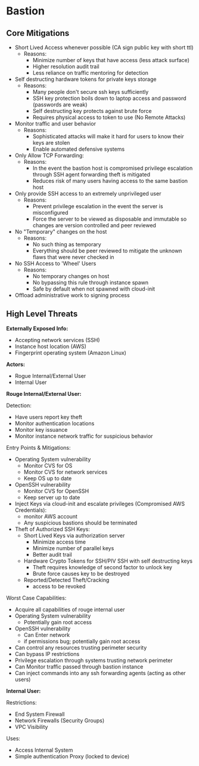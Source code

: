 # Bastion

## Core Mitigations

- Short Lived Access whenever possible (CA sign public key with short ttl)
  - Reasons:
    - Minimize number of keys that have access (less attack surface)
    - Higher resolution audit trail
    - Less reliance on traffic mentoring for detection
- Self destructing hardware tokens for private keys storage
  - Reasons:
    - Many people don't secure ssh keys sufficiently
    - SSH key protection boils down to laptop access and password (passwords are weak)
    - Self destructing key protects against brute force
    - Requires physical access to token to use (No Remote Attacks)
- Monitor traffic and user behavior
  - Reasons:
    - Sophisticated attacks will make it hard for users to know their keys are stolen
    - Enable automated defensive systems
- Only Allow TCP Forwarding:
  - Reasons:
    - In the event the bastion host is compromised privilege escalation through SSH agent forwarding theft is mitigated
    - Reduces risk of many users having access to the same bastion host
- Only provide SSH access to an extremely unprivileged user
  - Reasons:
    - Prevent privilege escalation in the event the server is misconfigured
    - Force the server to be viewed as disposable and immutable so changes are version controlled and peer reviewed
- No "Temporary" changes on the host
  - Reasons:
    - No such thing as temporary
    - Everything should be peer reviewed to mitigate the unknown flaws that were never checked in
- No SSH Access to 'Wheel' Users
  - Reasons:
    - No temporary changes on host
    - No bypassing this rule through instance spawn
    - Safe by default when not spawned with cloud-init
- Offload administrative work to signing process

## High Level Threats

**Externally Exposed Info:**
- Accepting network services (SSH)
- Instance host location (AWS)
- Fingerprint operating system (Amazon Linux)

**Actors:**
- Rogue Internal/External User
- Internal User

**Rouge Internal/External User:**

Detection:
- Have users report key theft
- Monitor authentication locations
- Monitor key issuance
- Monitor instance network traffic for suspicious behavior

Entry Points & Mitigations:
- Operating System vulnerability
  - Monitor CVS for OS
  - Monitor CVS for network services
  - Keep OS up to date
- OpenSSH vulnerability
  - Monitor CVS for OpenSSH
  - Keep server up to date
- Inject Keys via cloud-init and escalate privileges (Compromised AWS Credentials):
  - monitor AWS account
  - Any suspicious bastions should be terminated
- Theft of Authorized SSH Keys:
  - Short Lived Keys via authorization server
    - Minimize access time
    - Minimize number of parallel keys
    - Better audit trail
  - Hardware Crypto Tokens for SSH/PIV SSH with self destructing keys
    - Theft requires knowledge of second factor to unlock key
    - Brute force causes key to be destroyed
  - Reported/Detected Theft/Cracking
    - access to be revoked

Worst Case Capabilities:
- Acquire all capabilities of rouge internal user
- Operating System vulnerability
  - Potentially gain root access
- OpenSSH vulnerability
  - Can Enter network
  - if permissions bug; potentially gain root access
- Can control any resources trusting perimeter security
- Can bypass IP restrictions
- Privilege escalation through systems trusting network perimeter
- Can Monitor traffic passed through bastion instance
- Can inject commands into any ssh forwarding agents (acting as other users)

**Internal User:**

Restrictions:
- End System Firewall
- Network Firewalls (Security Groups)
- VPC Visibility

Uses:
- Access Internal System
- Simple authentication Proxy (locked to device)

